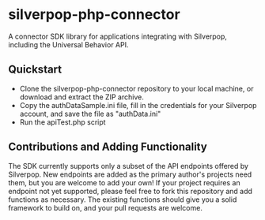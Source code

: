 silverpop-php-connector
=======================

A connector SDK library for applications integrating with Silverpop, including the Universal Behavior API.

Quickstart
----------

* Clone the silverpop-php-connector repository to your local machine, or download and extract the ZIP archive.
* Copy the authDataSample.ini file, fill in the credentials for your Silverpop account, and save the file as "authData.ini"
* Run the apiTest.php script

Contributions and Adding Functionality
--------------------------------------

The SDK currently supports only a subset of the API endpoints offered by Silverpop. New endpoints are added as the primary author's projects need them, but you are welcome to add your own! If your project requires an endpoint not yet supported, please feel free to fork this repository and add functions as necessary. The existing functions should give you a solid framework to build on, and your pull requests are welcome.
